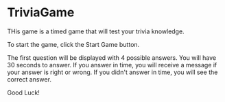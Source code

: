 # TriviaGame

THis game is a timed game that will test your trivia knowledge.

To start the game, click the Start Game button.

The first question will be displayed with 4 possible answers. You will have 30 seconds to answer.
If you answer in time, you will receive a message if your answer is right or wrong.  If you didn't answer in time, you will see the correct answer.

Good Luck!

